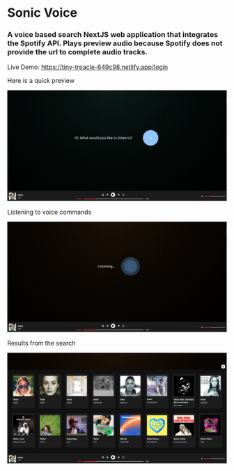 # Sonic Voice

### A voice based search NextJS web application that integrates the Spotify API. Plays preview audio because Spotify does not provide the url to complete audio tracks.

Live Demo: https://tiny-treacle-649c98.netlify.app/login

Here is a quick preview

![Project Logo](/public/ss2.png)

Listening to voice commands

![Project Logo](/public/ss3.png)

Results from the search

![Project Logo](/public/ss1.png)
